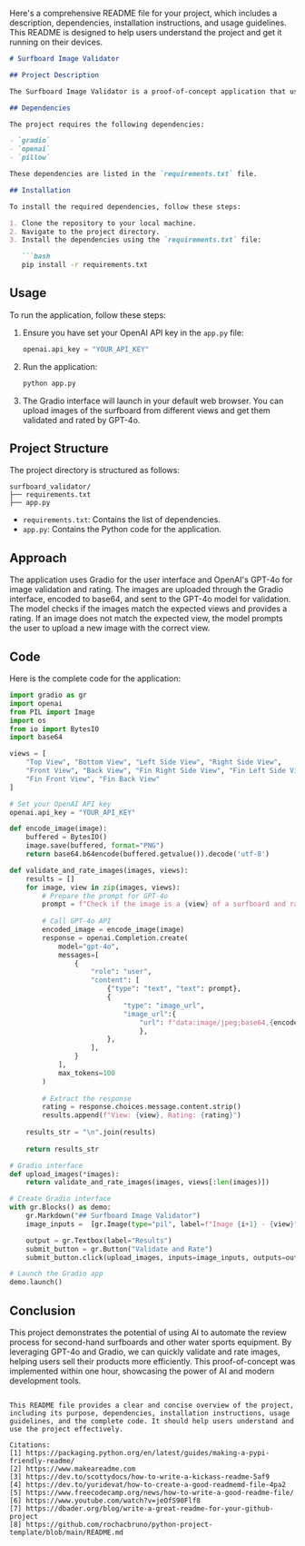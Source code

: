 Here's a comprehensive README file for your project, which includes a description, dependencies, installation instructions, and usage guidelines. This README is designed to help users understand the project and get it running on their devices.

```markdown
# Surfboard Image Validator

## Project Description

The Surfboard Image Validator is a proof-of-concept application that uses GPT-4o to rate second-hand surfboards and other water sports equipment. The application allows users to upload images of surfboards from different views (top, bottom, sides, etc.) and validates these images, providing a rating from 0 to 10. If an image does not match the expected view, the application prompts the user to upload a new image with the correct view. This project demonstrates the power of AI in automating the review process for second-hand sports equipment, helping people sell their products quickly.

## Dependencies

The project requires the following dependencies:

- `gradio`
- `openai`
- `pillow`

These dependencies are listed in the `requirements.txt` file.

## Installation

To install the required dependencies, follow these steps:

1. Clone the repository to your local machine.
2. Navigate to the project directory.
3. Install the dependencies using the `requirements.txt` file:

   ```bash
   pip install -r requirements.txt
   ```

## Usage

To run the application, follow these steps:

1. Ensure you have set your OpenAI API key in the `app.py` file:

   ```python
   openai.api_key = "YOUR_API_KEY"
   ```

2. Run the application:

   ```bash
   python app.py
   ```

3. The Gradio interface will launch in your default web browser. You can upload images of the surfboard from different views and get them validated and rated by GPT-4o.

## Project Structure

The project directory is structured as follows:

```
surfboard_validator/
├── requirements.txt
├── app.py
```

- `requirements.txt`: Contains the list of dependencies.
- `app.py`: Contains the Python code for the application.

## Approach

The application uses Gradio for the user interface and OpenAI's GPT-4o for image validation and rating. The images are uploaded through the Gradio interface, encoded to base64, and sent to the GPT-4o model for validation. The model checks if the images match the expected views and provides a rating. If an image does not match the expected view, the model prompts the user to upload a new image with the correct view.

## Code

Here is the complete code for the application:

```python
import gradio as gr
import openai
from PIL import Image
import os
from io import BytesIO
import base64

views = [
    "Top View", "Bottom View", "Left Side View", "Right Side View",
    "Front View", "Back View", "Fin Right Side View", "Fin Left Side View",
    "Fin Front View", "Fin Back View"
]

# Set your OpenAI API key
openai.api_key = "YOUR_API_KEY"

def encode_image(image):
    buffered = BytesIO()
    image.save(buffered, format="PNG")
    return base64.b64encode(buffered.getvalue()).decode('utf-8')

def validate_and_rate_images(images, views):
    results = []
    for image, view in zip(images, views):        
        # Prepare the prompt for GPT-4o
        prompt = f"Check if the image is a {view} of a surfboard and rate it from 0 to 10. If it doesn't match, prompt to get a new image with the correct view."
        
        # Call GPT-4o API
        encoded_image = encode_image(image)
        response = openai.Completion.create(
            model="gpt-4o",
            messages=[
                {
                    "role": "user",
                    "content": [
                        {"type": "text", "text": prompt},
                        {
                            "type": "image_url",
                            "image_url":{
                                "url": f"data:image/jpeg;base64,{encoded_image}"
                                },
                        },
                    ],
                }
            ],
            max_tokens=100
        )
        
        # Extract the response
        rating = response.choices.message.content.strip()
        results.append(f"View: {view}, Rating: {rating}")
    
    results_str = "\n".join(results)
    
    return results_str

# Gradio interface
def upload_images(*images):
    return validate_and_rate_images(images, views[:len(images)])

# Create Gradio interface
with gr.Blocks() as demo:
    gr.Markdown("## Surfboard Image Validator")
    image_inputs =  [gr.Image(type="pil", label=f"Image {i+1} - {view}") for i, view in enumerate(views)]

    output = gr.Textbox(label="Results")
    submit_button = gr.Button("Validate and Rate")
    submit_button.click(upload_images, inputs=image_inputs, outputs=output)

# Launch the Gradio app
demo.launch()
```

## Conclusion

This project demonstrates the potential of using AI to automate the review process for second-hand surfboards and other water sports equipment. By leveraging GPT-4o and Gradio, we can quickly validate and rate images, helping users sell their products more efficiently. This proof-of-concept was implemented within one hour, showcasing the power of AI and modern development tools.
```

This README file provides a clear and concise overview of the project, including its purpose, dependencies, installation instructions, usage guidelines, and the complete code. It should help users understand and use the project effectively.

Citations:
[1] https://packaging.python.org/en/latest/guides/making-a-pypi-friendly-readme/
[2] https://www.makeareadme.com
[3] https://dev.to/scottydocs/how-to-write-a-kickass-readme-5af9
[4] https://dev.to/yuridevat/how-to-create-a-good-readmemd-file-4pa2
[5] https://www.freecodecamp.org/news/how-to-write-a-good-readme-file/
[6] https://www.youtube.com/watch?v=jeOfS90Flf8
[7] https://dbader.org/blog/write-a-great-readme-for-your-github-project
[8] https://github.com/rochacbruno/python-project-template/blob/main/README.md